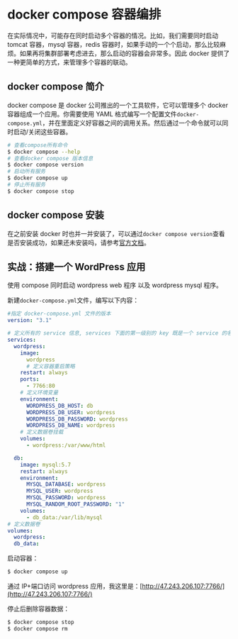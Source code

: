 # docker compose 容器编排

在实际情况中，可能存在同时启动多个容器的情况。比如，我们需要同时启动 tomcat 容器，mysql 容器，redis 容器时，如果手动的一个个启动，那么比较麻烦。如果再将集群部署考虑进去，那么启动的容器会非常多。因此 docker 提供了一种更简单的方式，来管理多个容器的联动。

## docker compose 简介

docker compose 是 docker 公司推出的一个工具软件，它可以管理多个 docker 容器组成一个应用。你需要使用 YAML 格式编写一个配置文件`docker-compose.yml`，并在里面定义好容器之间的调用关系。然后通过一个命令就可以同时启动/关闭这些容器。

```bash
# 查看compose所有命令
$ docker compose --help
# 查看docker compose 版本信息
$ docker compose version
# 启动所有服务
$ docker compose up
# 停止所有服务
$ docker compose stop
```

## docker compose 安装

在之前安装 docker 时也并一并安装了，可以通过`docker compose version`查看是否安装成功，如果还未安装吗，请参考[官方文档](https://docs.docker.com/compose/install/)。

## 实战：搭建一个 WordPress 应用

使用 compose 同时启动 wordpress web 程序 以及 wordpress mysql 程序。

新建`docker-compose.yml`文件，编写以下内容：

```yaml
#指定 docker-compose.yml 文件的版本
version: "3.1"

# 定义所有的 service 信息, services 下面的第一级别的 key 既是一个 service 的名称
services:
  wordpress:
    image:
      wordpress
      # 定义容器重启策略
    restart: always
    ports:
      - 7766:80
    # 定义环境变量
    environment:
      WORDPRESS_DB_HOST: db
      WORDPRESS_DB_USER: wordpress
      WORDPRESS_DB_PASSWORD: wordpress
      WORDPRESS_DB_NAME: wordpress
    # 定义数据卷挂载
    volumes:
      - wordpress:/var/www/html

  db:
    image: mysql:5.7
    restart: always
    environment:
      MYSQL_DATABASE: wordpress
      MYSQL_USER: wordpress
      MYSQL_PASSWORD: wordpress
      MYSQL_RANDOM_ROOT_PASSWORD: "1"
    volumes:
      - db_data:/var/lib/mysql
# 定义数据卷
volumes:
  wordpress:
  db_data:
```

启动容器：

```bash
$ docker compose up
```

通过 IP+端口访问 wordpress 应用，我这里是：[http://47.243.206.107:7766/](http://47.243.206.107:7766/)

停止后删除容器数据：

```bash
$ docker compose stop
$ docker compose rm
```
